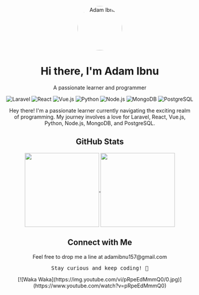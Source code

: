 <!-- Header -->
<p align="center">
  <img src="https://avatars.githubusercontent.com/u/58534475?s=400&u=13d61e94029ec29549e625d42c0b41656c206693&v=4" alt="Adam Ibnu" width="120" height="120" style="border-radius: 50%;">
</p>
<h1 align="center">Hi there, I'm Adam Ibnu</h1>
<p align="center">A passionate learner and programmer</p>

<!-- Badges and Skills -->
<p align="center">
  <img src="https://img.shields.io/badge/-Laravel-red?style=flat&logo=laravel" alt="Laravel">
  <img src="https://img.shields.io/badge/-React-blue?style=flat&logo=react" alt="React">
  <img src="https://img.shields.io/badge/-Vue.js-green?style=flat&logo=vue.js" alt="Vue.js">
  <img src="https://img.shields.io/badge/-Python-yellow?style=flat&logo=python" alt="Python">
  <img src="https://img.shields.io/badge/-Node.js-green?style=flat&logo=node.js" alt="Node.js">
  <img src="https://img.shields.io/badge/-MongoDB-green?style=flat&logo=mongodb" alt="MongoDB">
  <img src="https://img.shields.io/badge/-PostgreSQL-blue?style=flat&logo=postgresql" alt="PostgreSQL">
</p>

<!-- Introduction -->
<p align="center">
  Hey there! I'm a passionate learner currently navigating the exciting realm of programming. My journey involves a love for Laravel, React, Vue.js, Python, Node.js, MongoDB, and PostgreSQL.
</p>

<!-- GitHub Stats -->
<h2 align="center">GitHub Stats</h2>
<p align="center">
        <a href="https://github.com/anuraghazra/github-readme-stats">
          <img height=200 align="center" src="https://github-readme-stats.vercel.app/api?username=Adamibnualfatahh" />
        </a>
        <a href="https://github.com/anuraghazra/convoychat">
          <img height=200 align="center" src="https://github-readme-stats.vercel.app/api/top-langs?username=Adamibnualfatahh&layout=compact&langs_count=8&card_width=320" />
        </a>
</p>

<!-- Contact and Closing -->
<h2 align="center">Connect with Me</h2>
<p align="center">
  Feel free to drop me a line at adamibnu157@gmail.com
</p>

<!-- Closing Message -->
<p align="center">
  <samp>Stay curious and keep coding! 🚀</samp>
</p>

<p align="center">
[![Waka Waka](https://img.youtube.com/vi/pRpeEdMmmQ0/0.jpg)](https://www.youtube.com/watch?v=pRpeEdMmmQ0)
</p>

